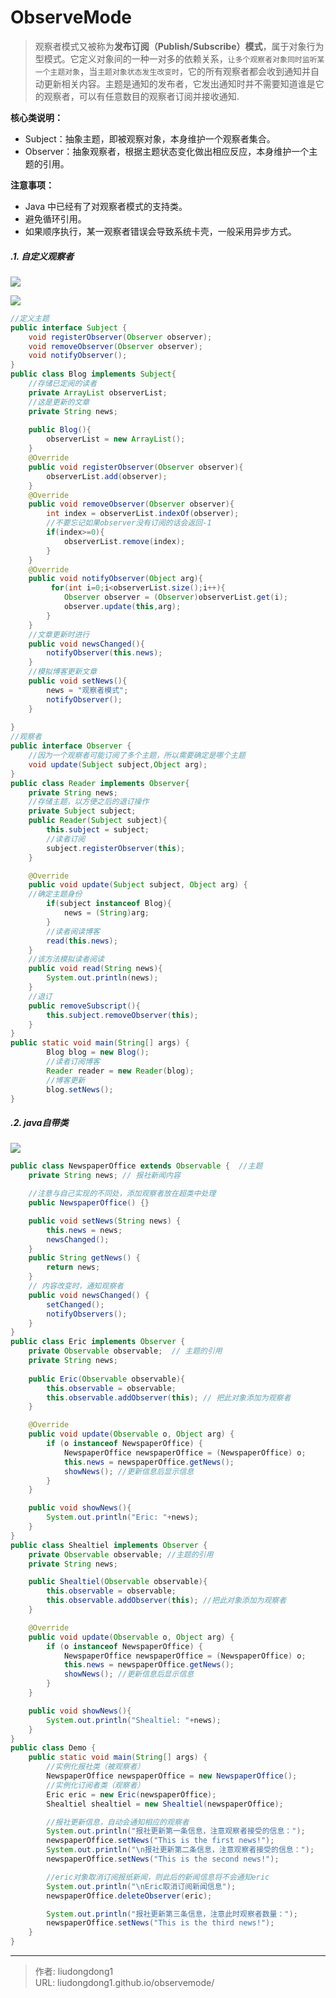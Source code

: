 # ObserveMode


> 观察者模式又被称为**发布订阅（Publish/Subscribe）模式**，属于对象行为型模式。它定义对象间的一种一对多的依赖关系，`让多个观察者对象同时监听某一个主题对象`，当`主题对象状态发生改变时`，它的所有观察者都会收到通知并自动更新相关内容。主题是通知的发布者，它发出通知时并不需要知道谁是它的观察者，可以有任意数目的观察者订阅并接收通知.

**核心类说明：**

- Subject：抽象主题，即被观察对象，本身维护一个观察者集合。
- Observer：抽象观察者，根据主题状态变化做出相应反应，本身维护一个主题的引用。

**注意事项：**

- Java 中已经有了对观察者模式的支持类。
- 避免循环引用。
- 如果顺序执行，某一观察者错误会导致系统卡壳，一般采用异步方式。

##### .1. 自定义观察者

![](https://gitee.com/github-25970295/blogpictureV2/raw/master/image-20210304000518763.png)

![](https://gitee.com/github-25970295/blogpictureV2/raw/master/image-20210303232630378.png)

```java
//定义主题
public interface Subject {
    void registerObserver(Observer observer);
    void removeObserver(Observer observer);
    void notifyObserver();
}
public class Blog implements Subject{
 	//存储已定阅的读者
	private ArrayList observerList;
	//这是更新的文章
	private String news;
	
	public Blog(){
		observerList = new ArrayList();
	}
	@Override
	public void registerObserver(Observer observer){
		observerList.add(observer);
	}
	@Override
    public void removeObserver(Observer observer){
    	int index = observerList.indexOf(observer);
    	//不要忘记如果observer没有订阅的话会返回-1
    	if(index>=0){
    		observerList.remove(index);
    	}
    }
    @Override
    public void notifyObserver(Object arg){
    	 for(int i=0;i<observerList.size();i++){
            Observer observer = (Observer)observerList.get(i);
            observer.update(this,arg);
        }
    }
    //文章更新时进行
    public void newsChanged(){
    	notifyObserver(this.news);
    }
	//模拟博客更新文章
	public void setNews(){
		news = "观察者模式";
		notifyObserver();
	}
    
}
//观察者
public interface Observer {
	//因为一个观察者可能订阅了多个主题，所以需要确定是哪个主题
    void update(Subject subject,Object arg);
}
public class Reader implements Observer{
	private String news;
    //存储主题，以方便之后的退订操作
    private Subject subject;
    public Reader(Subject subject){
        this.subject = subject;
        //读者订阅
        subject.registerObserver(this);
    }

    @Override
    public void update(Subject subject, Object arg) {
    //确定主题身份
        if(subject instanceof Blog){
            news = (String)arg;
        }
        //读者阅读博客
        read(this.news);
    }
	//该方法模拟读者阅读
    public void read(String news){
        System.out.println(news);
    }
    //退订
    public removeSubscript(){
    	this.subject.removeObserver(this);
    }
}
public static void main(String[] args) {
        Blog blog = new Blog();
        //读者订阅博客
        Reader reader = new Reader(blog);
        //博客更新
        blog.setNews();
}
```

##### .2. java自带类

![](https://gitee.com/github-25970295/blogpictureV2/raw/master/image-20210304000650643.png)

```java
public class NewspaperOffice extends Observable {  //主题
    private String news; // 报社新闻内容

    //注意与自己实现的不同处，添加观察者放在超类中处理
    public NewspaperOffice() {}

    public void setNews(String news) {
        this.news = news;
        newsChanged();
    }
    public String getNews() {
        return news;
    }
    // 内容改变时，通知观察者
    public void newsChanged() {
        setChanged();
        notifyObservers(); 
    }
}
public class Eric implements Observer {
    private Observable observable;  // 主题的引用
    private String news;
    
    public Eric(Observable observable){
        this.observable = observable;
        this.observable.addObserver(this); // 把此对象添加为观察者
    }

    @Override
    public void update(Observable o, Object arg) {
        if (o instanceof NewspaperOffice) {
            NewspaperOffice newspaperOffice = (NewspaperOffice) o;
            this.news = newspaperOffice.getNews();
            showNews(); //更新信息后显示信息
        }
    }

    public void showNews(){
        System.out.println("Eric: "+news);
    }
}
public class Shealtiel implements Observer {
    private Observable observable; //主题的引用
    private String news;

    public Shealtiel(Observable observable){
        this.observable = observable;
        this.observable.addObserver(this); //把此对象添加为观察者
    }

    @Override
    public void update(Observable o, Object arg) {
        if (o instanceof NewspaperOffice) {
            NewspaperOffice newspaperOffice = (NewspaperOffice) o;
            this.news = newspaperOffice.getNews();
            showNews(); //更新信息后显示信息
        }
    }

    public void showNews(){
        System.out.println("Shealtiel: "+news);
    }
}
public class Demo {
    public static void main(String[] args) {
        //实例化报社类（被观察者）
        NewspaperOffice newspaperOffice = new NewspaperOffice();
        //实例化订阅者类（观察者）
        Eric eric = new Eric(newspaperOffice);
        Shealtiel shealtiel = new Shealtiel(newspaperOffice);

        //报社更新信息，自动会通知相应的观察者
        System.out.println("报社更新第一条信息，注意观察者接受的信息：");
        newspaperOffice.setNews("This is the first news!");
        System.out.println("\n报社更新第二条信息，注意观察者接受的信息：");
        newspaperOffice.setNews("This is the second news!");

        //eric对象取消订阅报纸新闻，则此后的新闻信息将不会通知eric
        System.out.println("\nEric取消订阅新闻信息");
        newspaperOffice.deleteObserver(eric);

        System.out.println("报社更新第三条信息，注意此时观察者数量：");
        newspaperOffice.setNews("This is the third news!");
    }
}
```


---

> 作者: liudongdong1  
> URL: liudongdong1.github.io/observemode/  

